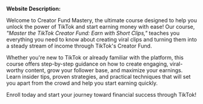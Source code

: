 **Website Description:**

Welcome to Creator Fund Mastery, the ultimate course designed to help you unlock the power of TikTok and start earning money with ease! Our course, *"Master the TikTok Creator Fund: Earn with Short Clips,"* teaches you everything you need to know about creating viral clips and turning them into a steady stream of income through TikTok's Creator Fund.

Whether you're new to TikTok or already familiar with the platform, this course offers step-by-step guidance on how to create engaging, viral-worthy content, grow your follower base, and maximize your earnings. Learn insider tips, proven strategies, and practical techniques that will set you apart from the crowd and help you start earning quickly.

Enroll today and start your journey toward financial success through TikTok!
